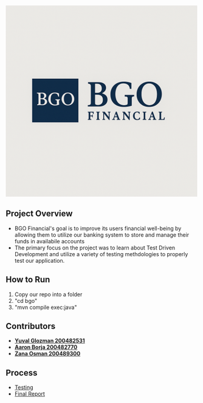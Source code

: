 ![BGO Financial](Images/raw.png)

## Project Overview
* BGO Financial's goal is to improve its users financial well-being by allowing them to utilize our banking system to store and manage their funds in availabile accounts
* The primary focus on the project was to learn about Test Driven Development and utilize a variety of testing methdologies to properly test our application.

## How to Run
1. Copy our repo into a folder
2. "cd bgo"
3. "mvn compile exec:java"


## Contributors
- [**Yuval Glozman 200482531**](https://github.com/YuvalCodes)
- [**Aaron Borja 200482770**](https://github.com/creationNA)
- [**Zana Osman 200489300**](https://github.com/Kurdonthego1)

## Process
* [Testing](Testing.md)
* [Final Report](Report.md)